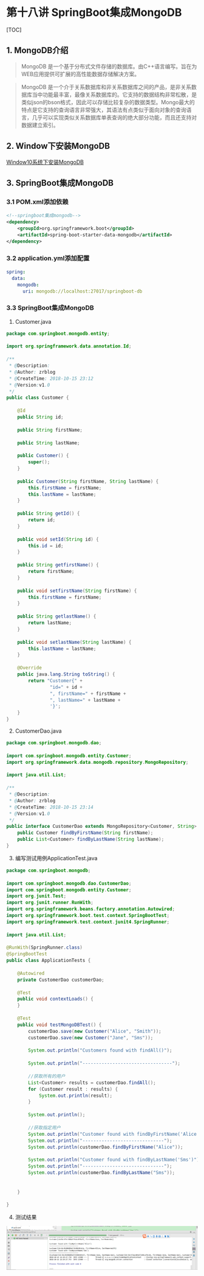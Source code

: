 # 第十八讲 SpringBoot集成MongoDB

[TOC]

## 1. MongoDB介绍

> MongoDB 是一个基于分布式文件存储的数据库。由C++语言编写。旨在为WEB应用提供可扩展的高性能数据存储解决方案。

> MongoDB   是一个介于关系数据库和非关系数据库之间的产品，是非关系数据库当中功能最丰富，最像关系数据库的。它支持的数据结构非常松散，是类似json的bson格式，因此可以存储比较复杂的数据类型。Mongo最大的特点是它支持的查询语言非常强大，其语法有点类似于面向对象的查询语言，几乎可以实现类似关系数据库单表查询的绝大部分功能，而且还支持对数据建立索引。

## 2. Window下安装MongoDB

[Window10系统下安装MongoDB](https://blog.csdn.net/kye055947/article/details/82526398)

## 3. SpringBoot集成MongoDB

### 3.1 POM.xml添加依赖

```xml
<!--springboot集成mongodb-->
<dependency>
    <groupId>org.springframework.boot</groupId>
    <artifactId>spring-boot-starter-data-mongodb</artifactId>
</dependency>
```

### 3.2 application.yml添加配置

```yml
spring:
  data:
    mongodb:
      uri: mongodb://localhost:27017/springboot-db
```

### 3.3 SpringBoot集成MongoDB

1. Customer.java

```java
package com.springboot.mongodb.entity;

import org.springframework.data.annotation.Id;

/**
 * @Description:
 * @Author: zrblog
 * @CreateTime: 2018-10-15 23:12
 * @Version:v1.0
 */
public class Customer {

    @Id
    public String id;

    public String firstName;

    public String lastName;

    public Customer() {
        super();
    }

    public Customer(String firstName, String lastName) {
        this.firstName = firstName;
        this.lastName = lastName;
    }

    public String getId() {
        return id;
    }

    public void setId(String id) {
        this.id = id;
    }

    public String getfirstName() {
        return firstName;
    }

    public void setfirstName(String firstName) {
        this.firstName = firstName;
    }

    public String getlastName() {
        return lastName;
    }

    public void setlastName(String lastName) {
        this.lastName = lastName;
    }

    @Override
    public java.lang.String toString() {
        return "Customer{" +
                "id=" + id +
                ", firstName=" + firstName +
                ", lastName=" + lastName +
                '}';
    }
}

```

2. CustomerDao.java

```java
package com.springboot.mongodb.dao;

import com.springboot.mongodb.entity.Customer;
import org.springframework.data.mongodb.repository.MongoRepository;

import java.util.List;

/**
 * @Description:
 * @Author: zrblog
 * @CreateTime: 2018-10-15 23:14
 * @Version:v1.0
 */
public interface CustomerDao extends MongoRepository<Customer, String> {
    public Customer findByFirstName(String firstName);
    public List<Customer> findByLastName(String lastName);
}

```

3. 编写测试用例ApplicationTest.java

```java
package com.springboot.mongodb;

import com.springboot.mongodb.dao.CustomerDao;
import com.springboot.mongodb.entity.Customer;
import org.junit.Test;
import org.junit.runner.RunWith;
import org.springframework.beans.factory.annotation.Autowired;
import org.springframework.boot.test.context.SpringBootTest;
import org.springframework.test.context.junit4.SpringRunner;

import java.util.List;

@RunWith(SpringRunner.class)
@SpringBootTest
public class ApplicationTests {

    @Autowired
    private CustomerDao customerDao;

	@Test
	public void contextLoads() {
	}

	@Test
	public void testMongoDBTest() {
        customerDao.save(new Customer("Alice", "Smith"));
        customerDao.save(new Customer("Jane", "Sms"));

        System.out.println("Customers found with findAll()");

        System.out.println("---------------------------------");

        //获取所有的用户
        List<Customer> results = customerDao.findAll();
        for (Customer result : results) {
            System.out.println(result);
        }

        System.out.println();

        //获取指定用户
        System.out.println("Customer found with findByFirstName('Alice')");
        System.out.println("------------------------------");
        System.out.println(customerDao.findByFirstName("Alice"));

        System.out.println("Customer found with findByLastName('Sms')");
        System.out.println("------------------------------");
        System.out.println(customerDao.findByLastName("Sms"));


    }

}

```

4. 测试结果

![a](picture/2018-10-16-22-30-48.png)